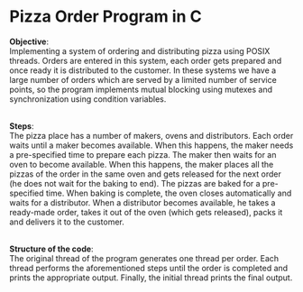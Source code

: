 # Pizza Order Program in C


**Objective**:  
Implementing a system of ordering and distributing pizza using POSIX threads. Orders are entered in this system, each order gets prepared and once ready it is distributed to the customer. In these systems we have a large number of orders which are served by a limited number of service points, so the program implements mutual blocking using mutexes and synchronization using condition variables.<br/><br/>

**Steps**:  
The pizza place has a number of makers, ovens and distributors. Each order waits until a maker becomes available. When this happens, the maker needs a pre-specified time to prepare each pizza. The maker then waits for an oven to become available. When this happens, the maker places all the pizzas of the order in the same oven and gets released for the next order (he does not wait for the baking to end). The pizzas are baked for a pre-specified time. When baking is complete, the oven closes automatically and waits for a distributor. When a distributor becomes available, he takes a ready-made order, takes it out of the oven (which gets released), packs it and delivers it to the customer.<br/><br/>

**Structure of the code**:  
The original thread of the program generates one thread per order. Each thread performs the aforementioned steps until the order is completed and prints the appropriate output. Finally, the initial thread prints the final output.
